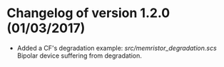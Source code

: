 # Changelog of version 1.2.0 (01/03/2017)
* Added a CF's degradation example: *src/memristor_degradation.scs* Bipolar device suffering from degradation.
